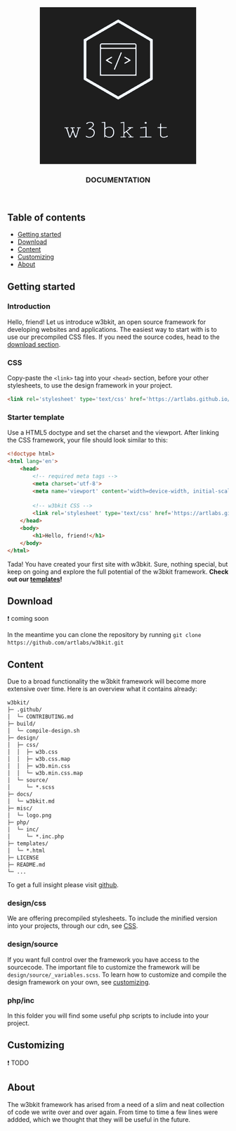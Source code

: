 
<div align='center'>
  <a href='#'>
    <img src='../misc/logo.png' alt='logo'>
  </a>
</div>

<h3 align='center'>DOCUMENTATION</h3>

<br>

## Table of contents

- [Getting started](#getting-started)
- [Download](#download)
- [Content](#content)
- [Customizing](#customizing)
- [About](#about)

## Getting started

### Introduction

Hello, friend! Let us introduce w3bkit, an open source framework for developing websites and applications. The easiest way to start with is to use our precompiled CSS files. If you need the source codes, head to the [download section](#download).

### CSS

Copy-paste the `<link>` tag into your `<head>` section, before your other stylesheets, to use the design framework in your project.

```html
<link rel='stylesheet' type='text/css' href='https://artlabs.github.io/cdn/w3b.min.css'>
```

### Starter template

Use a HTML5 doctype and set the charset and the viewport. After linking the CSS framework, your file should look similar to this:

```html
<!doctype html>
<html lang='en'>
    <head>
        <!-- required meta tags -->
        <meta charset='utf-8'>
        <meta name='viewport' content='width=device-width, initial-scale=1'>

        <!-- w3bkit CSS -->
        <link rel='stylesheet' type='text/css' href='https://artlabs.github.io/cdn/w3b.min.css'>
    </head>
    <body>
        <h1>Hello, friend!</h1>
    </body>
</html>
```

Tada! You have created your first site with w3bkit. Sure, nothing special, but keep on going and explore the full potential of the w3bkit framework. **Check out our [templates](https://github.com/artlabs/w3bkit/tree/main/templates)!**

## Download

:exclamation: coming soon

In the meantime you can clone the repository by running `git clone https://github.com/artlabs/w3bkit.git`

## Content

Due to a broad functionality the w3bkit framework will become more extensive over time. Here is an overview what it contains already:

```text
w3bkit/
├─ .github/
│  └─ CONTRIBUTING.md
├─ build/
│  └─ compile-design.sh
├─ design/
│  ├─ css/
│  │  ├─ w3b.css
│  │  ├─ w3b.css.map
│  │  ├─ w3b.min.css
│  │  └─ w3b.min.css.map
│  └─ source/
│     └─ *.scss
├─ docs/
│  └─ w3bkit.md
├─ misc/
│  └─ logo.png
├─ php/
│  └─ inc/
│     └─ *.inc.php
├─ templates/
│  └─ *.html
├─ LICENSE
├─ README.md
└─ ...
```

To get a full insight please visit [github](https://github.com/artlabs/w3bkit).

### design/css

We are offering precompiled stylesheets. To include the minified version into your projects, through our cdn, see [CSS](#css).

### design/source

If you want full control over the framework you have access to the sourcecode. The important file to customize the framework will be `design/source/_variables.scss`. To learn how to customize and compile the design framework on your own, see [customizing](#customizing).

### php/inc

In this folder you will find some useful php scripts to include into your project.

## Customizing

:exclamation: TODO

## About

The w3bkit framework has arised from a need of a slim and neat collection of code we write over and over again. From time to time a few lines were addded, which we thought that they will be useful in the future.


